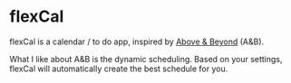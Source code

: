# flexCal

flexCal is a calendar / to do app, inspired by [Above & Beyond] (A&B).

What I like about A&B is the dynamic scheduling. 
Based on your settings, flexCal will automatically create the best schedule for you.










<!--- Links -->
[Above & Beyond]: http://www.1soft.com/aandb.html